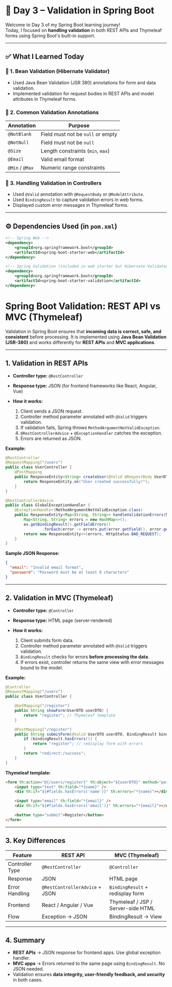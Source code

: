 # 📅 Day 3 – Validation in Spring Boot

Welcome to Day 3 of my Spring Boot learning journey!  
Today, I focused on **handling validation** in both REST APIs and Thymeleaf forms using Spring Boot's built-in support.

---

## ✅ What I Learned Today

### 🔹 1. Bean Validation (Hibernate Validator)
- Used Java Bean Validation (JSR 380) annotations for form and data validation.
- Implemented validation for request bodies in REST APIs and model attributes in Thymeleaf forms.

### 🔹 2. Common Validation Annotations
| Annotation       | Purpose                              |
|------------------|---------------------------------------|
| `@NotBlank`      | Field must not be `null` or empty     |
| `@NotNull`       | Field must not be `null`              |
| `@Size`          | Length constraints (`min`, `max`)     |
| `@Email`         | Valid email format                    |
| `@Min` / `@Max`  | Numeric range constraints             |

### 🔹 3. Handling Validation in Controllers
- Used `@Valid` annotation with `@RequestBody` or `@ModelAttribute`.
- Used `BindingResult` to capture validation errors in web forms.
- Displayed custom error messages in Thymeleaf forms.

---

## ⚙️ Dependencies Used (in `pom.xml`)

```xml
<!-- Spring Web -->
<dependency>
    <groupId>org.springframework.boot</groupId>
    <artifactId>spring-boot-starter-web</artifactId>
</dependency>

<!-- Spring Validation (included in web starter but Hibernate Validator is used under the hood) -->
<dependency>
    <groupId>org.springframework.boot</groupId>
    <artifactId>spring-boot-starter-validation</artifactId>
</dependency>
```
# Spring Boot Validation: REST API vs MVC (Thymeleaf)

Validation in Spring Boot ensures that **incoming data is correct, safe, and consistent** before processing. It is implemented using **Java Bean Validation (JSR-380)** and works differently for **REST APIs** and **MVC applications**.

---

## 1. Validation in REST APIs

* **Controller type:** `@RestController`
* **Response type:** JSON (for frontend frameworks like React, Angular, Vue)
* **How it works:**

  1. Client sends a JSON request.
  2. Controller method parameter annotated with `@Valid` triggers validation.
  3. If validation fails, Spring throws `MethodArgumentNotValidException`.
  4. `@RestControllerAdvice` + `@ExceptionHandler` catches the exception.
  5. Errors are returned as JSON.

**Example:**

```java
@RestController
@RequestMapping("/users")
public class UserController {
    @PostMapping
    public ResponseEntity<String> createUser(@Valid @RequestBody UserDTO user) {
        return ResponseEntity.ok("User created successfully!");
    }
}

@RestControllerAdvice
public class GlobalExceptionHandler {
    @ExceptionHandler(MethodArgumentNotValidException.class)
    public ResponseEntity<Map<String, String>> handleValidationErrors(MethodArgumentNotValidException ex) {
        Map<String, String> errors = new HashMap<>();
        ex.getBindingResult().getFieldErrors()
                .forEach(error -> errors.put(error.getField(), error.getDefaultMessage()));
        return new ResponseEntity<>(errors, HttpStatus.BAD_REQUEST);
    }
}
```

**Sample JSON Response:**

```json
{
  "email": "Invalid email format",
  "password": "Password must be at least 8 characters"
}
```

---

## 2. Validation in MVC (Thymeleaf)

* **Controller type:** `@Controller`
* **Response type:** HTML page (server-rendered)
* **How it works:**

  1. Client submits form data.
  2. Controller method parameter annotated with `@Valid` triggers validation.
  3. `BindingResult` checks for errors **before processing the data**.
  4. If errors exist, controller returns the same view with error messages bound to the model.

**Example:**

```java
@Controller
@RequestMapping("/users")
public class UserController {

    @GetMapping("/register")
    public String showForm(UserDTO userDTO) {
        return "register"; // Thymeleaf template
    }

    @PostMapping("/register")
    public String submitForm(@Valid UserDTO userDTO, BindingResult bindingResult) {
        if (bindingResult.hasErrors()) {
            return "register"; // redisplay form with errors
        }
        return "redirect:/success";
    }
}
```

**Thymeleaf template:**

```html
<form th:action="@{/users/register}" th:object="${userDTO}" method="post">
    <input type="text" th:field="*{name}" />
    <div th:if="${#fields.hasErrors('name')}" th:errors="*{name}"></div>

    <input type="email" th:field="*{email}" />
    <div th:if="${#fields.hasErrors('email')}" th:errors="*{email}"></div>

    <button type="submit">Register</button>
</form>
```

---

## 3. Key Differences

| Feature         | REST API                       | MVC (Thymeleaf)                    |
| --------------- | ------------------------------ | ---------------------------------- |
| Controller Type | `@RestController`              | `@Controller`                      |
| Response        | JSON                           | HTML page                          |
| Error Handling  | `@RestControllerAdvice` + JSON | `BindingResult` + redisplay form   |
| Frontend        | React / Angular / Vue          | Thymeleaf / JSP / Server-side HTML |
| Flow            | Exception → JSON               | BindingResult → View               |

---

## 4. Summary

* **REST APIs** → JSON response for frontend apps. Use global exception handler.
* **MVC apps** → Errors returned to the same page using `BindingResult`. No JSON needed.
* Validation ensures **data integrity, user-friendly feedback, and security** in both cases.



